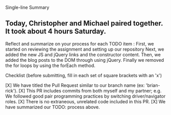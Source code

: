 Single-line Summary
## Today, Christopher and Michael paired together. It took about 4 hours Saturday.

Reflect and summarize on your process for each TODO item :
First, we started on reviewing the assignment and setting up our repository
Next, we added the new JS and jQuery links and the constructor content.  Then, we added the blog posts to the DOM through using jQuery.  Finally we removed the for loops  by using the forEach method.

Checklist (before submitting, fill in each set of square brackets with an 'x')

[X] We have titled the Pull Request similar to our branch name (ex: 'brian-rick').
[X] This PR includes commits from both myself and my partner; e.g. We followed good pair programming practices by switching driver/navigator roles.
[X] There is no extraneous, unrelated code included in this PR.
[X] We have summarized our TODO: process above.